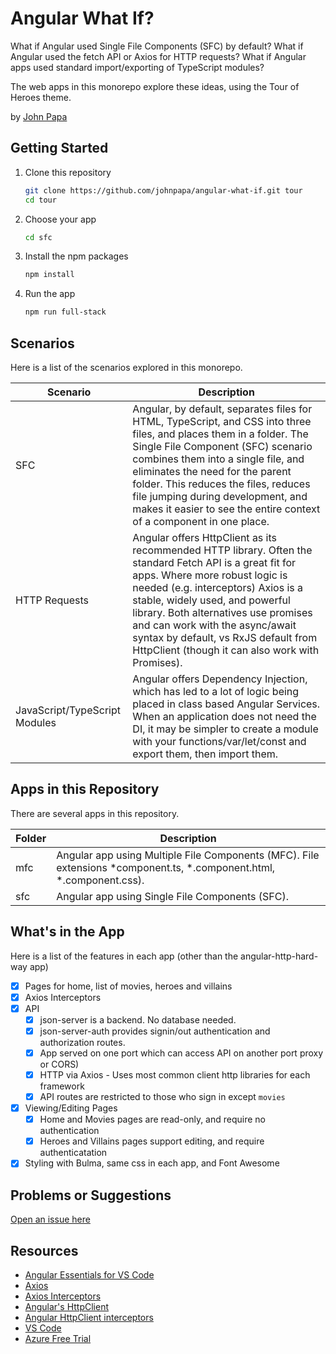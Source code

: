 # Angular What If?

What if Angular used Single File Components (SFC) by default? What if Angular used the fetch API or Axios for HTTP requests? What if Angular apps used standard import/exporting of TypeScript modules?

The web apps in this monorepo explore these ideas, using the Tour of Heroes theme.

by [John Papa](http://twitter.com/john_papa)

## Getting Started

1. Clone this repository

   ```bash
   git clone https://github.com/johnpapa/angular-what-if.git tour
   cd tour
   ```

1. Choose your app

   ```bash
   cd sfc
   ```

1. Install the npm packages

   ```bash
   npm install
   ```

1. Run the app

   ```bash
   npm run full-stack
   ```

## Scenarios

Here is a list of the scenarios explored in this monorepo.

| Scenario                      | Description                                                                                                                                                                                                                                                                                                                                                                               |
| ----------------------------- | ----------------------------------------------------------------------------------------------------------------------------------------------------------------------------------------------------------------------------------------------------------------------------------------------------------------------------------------------------------------------------------------- |
| SFC                           | Angular, by default, separates files for HTML, TypeScript, and CSS into three files, and places them in a folder. The Single File Component (SFC) scenario combines them into a single file, and eliminates the need for the parent folder. This reduces the files, reduces file jumping during development, and makes it easier to see the entire context of a component in one place.   |
| HTTP Requests                 | Angular offers HttpClient as its recommended HTTP library. Often the standard Fetch API is a great fit for apps. Where more robust logic is needed (e.g. interceptors) Axios is a stable, widely used, and powerful library. Both alternatives use promises and can work with the async/await syntax by default, vs RxJS default from HttpClient (though it can also work with Promises). |
| JavaScript/TypeScript Modules | Angular offers Dependency Injection, which has led to a lot of logic being placed in class based Angular Services. When an application does not need the DI, it may be simpler to create a module with your functions/var/let/const and export them, then import them.                                                                                                                    |

## Apps in this Repository

There are several apps in this repository.

| Folder | Description                                                                                                             |
| ------ | ----------------------------------------------------------------------------------------------------------------------- |
| mfc    | Angular app using Multiple File Components (MFC). File extensions \*component.ts, \*.component.html, \*.component.css). |
| sfc    | Angular app using Single File Components (SFC).                                                                         |

## What's in the App

Here is a list of the features in each app (other than the angular-http-hard-way app)

- [x] Pages for home, list of movies, heroes and villains
- [x] Axios Interceptors
- [x] API
  - [x] json-server is a backend. No database needed.
  - [x] json-server-auth provides signin/out authentication and authorization routes.
  - [x] App served on one port which can access API on another port proxy or CORS)
  - [x] HTTP via Axios - Uses most common client http libraries for each framework
  - [x] API routes are restricted to those who sign in except `movies`
- [x] Viewing/Editing Pages
  - [x] Home and Movies pages are read-only, and require no authentication
  - [x] Heroes and Villains pages support editing, and require authenticatation
- [x] Styling with Bulma, same css in each app, and Font Awesome

## Problems or Suggestions

[Open an issue here](/issues)

## Resources

- [Angular Essentials for VS Code](https://marketplace.visualstudio.com/items?itemName=johnpapa.angular-essentials&WT.mc_id=javascript-0000-jopapa)
- [Axios](https://github.com/axios/axios)
- [Axios Interceptors](https://github.com/axios/axios#interceptors)
- [Angular's HttpClient](https://angular.io/guide/http)
- [Angular HttpClient interceptors](https://angular.io/guide/http#intercepting-requests-and-responses)
- [VS Code](https://code.visualstudio.com/?WT.mc_id=javascript-0000-jopapa)
- [Azure Free Trial](https://azure.microsoft.com/free/?WT.mc_id=javascript-0000-jopapa)
